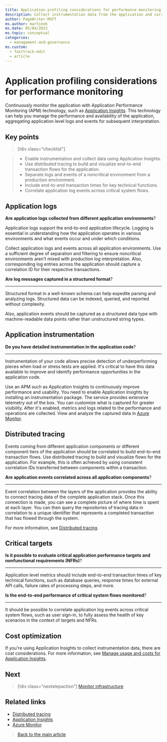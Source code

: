 ```yaml
---
title: Application profiling considerations for performance monitoring
description: Collect instrumentation data from the application and correlated events across the entire stack.
author: PageWriter-MSFT
ms.author: martinek
ms.date: 05/04/2023
ms.topic: conceptual
categories:
  - management-and-governance
ms.custom:
  - fasttrack-edit
  - article
---
```


# Application profiling considerations for performance monitoring

Continuously monitor the application with Application Performance Monitoring (APM) technology, such as [Application Insights](/azure/azure-monitor/app/app-insights-overview). This technology can help you manage the performance and availability of the application, aggregating application level logs and events for subsequent interpretation.

## Key points

> [!div class="checklist"]

> - Enable instrumentation and collect data using Application Insights.
> - Use distributed tracing to build and visualize end-to-end transaction flows for the application.
> - Separate logs and events of a noncritical environment from a production environment.
> - Include end-to-end transaction times for key technical functions.
> - Correlate application log events across critical system flows.

## Application logs

**Are application logs collected from different application environments**?

Application logs support the end-to-end application lifecycle. Logging is essential in understanding how the application operates in various environments and what events occur and under which conditions.

Collect application logs and events across all application environments. Use a sufficient degree of separation and filtering to ensure noncritical environments aren't mixed with production log interpretation. Also, corresponding log entries across the application should capture a correlation ID for their respective transactions.

**Are log messages captured in a structured format**?
***
Structured format in a well-known schema can help expedite parsing and analyzing logs. Structured data can be indexed, queried, and reported without complexity.

Also, application events should be captured as a structured data type with machine-readable data points rather than unstructured string types.

## Application instrumentation

**Do you have detailed instrumentation in the application code**?
***

Instrumentation of your code allows precise detection of underperforming pieces when load or stress tests are applied. It's critical to have this data available to improve and identify performance opportunities in the application code.

Use an APM such as Application Insights to continuously improve performance and usability. You need to enable Application Insights by installing an instrumentation package. The service provides extensive telemetry out of the box. You can customize what is captured for greater visibility.  After it's enabled, metrics and logs related to the performance and operations are collected. View and analyze the captured data in [Azure Monitor](/azure/azure-monitor/overview).

## Distributed tracing

Events coming from different application components or different component tiers of the application should be correlated to build end-to-end transaction flows. Use distributed tracing to build and visualize flows for the application. For example, this is often achieved by using consistent correlation IDs transferred between components within a transaction.

**Are application events correlated across all application components**?
***

Event correlation between the layers of the application provides the ability to connect tracing data of the complete application stack. Once this connection is made, you can see a complete picture of where time is spent at each layer. You can then query the repositories of tracing data in correlation to a unique identifier that represents a completed transaction that has flowed through the system.

For more information, see [Distributed tracing](/azure/architecture/microservices/logging-monitoring#distributed-tracing).

## Critical targets

**Is it possible to evaluate critical application performance targets and nonfunctional requirements (NFRs)**?
***

Application level metrics should include end-to-end transaction times of key technical functions, such as database queries, response times for external API calls, failure rates of processing steps, and more.

**Is the end-to-end performance of critical system flows monitored**?
***
It should be possible to correlate application log events across critical system flows, such as user sign-in, to fully assess the health of key scenarios in the context of targets and NFRs.

## Cost optimization

If you're using Application Insights to collect instrumentation data, there are cost considerations. For more information, see [Manage usage and costs for Application Insights](/azure/azure-monitor//app/pricing).

## Next

> [!div class="nextstepaction"]
> [Monitor infrastructure](monitor-infrastructure.md)

## Related links

- [Distributed tracing](/azure/architecture/microservices/logging-monitoring#distributed-tracing)
- [Application Insights](/azure/azure-monitor/app/app-insights-overview)
- [Azure Monitor](/azure/azure-monitor/overview)

> [Back to the main article](checklist.md)
